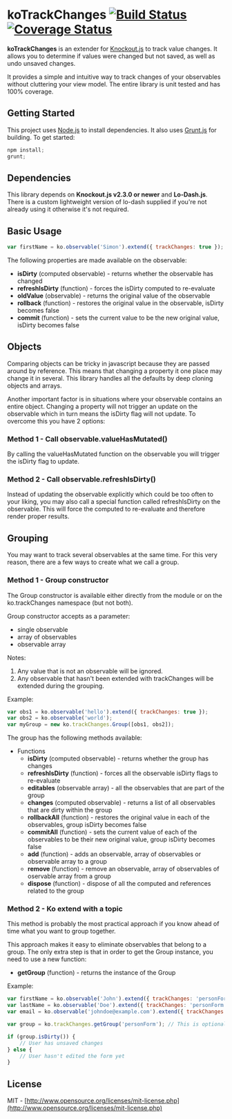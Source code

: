 # koTrackChanges [![Build Status](https://travis-ci.org/simonlevasseur/koTrackChanges.svg?branch=master)](https://travis-ci.org/simonlevasseur/koTrackChanges) [![Coverage Status](https://img.shields.io/coveralls/simonlevasseur/koTrackChanges.svg)](https://coveralls.io/r/simonlevasseur/koTrackChanges)

**koTrackChanges** is an extender for [Knockout.js](http://knockoutjs.com) to track value changes. It allows you to determine if values were changed but not saved, as well as undo unsaved changes.

It provides a simple and intuitive way to track changes of your observables without cluttering your view model. The entire library is unit tested and has 100% coverage.

## Getting Started

This project uses [Node.js](http://nodejs.org) to install dependencies. It also uses [Grunt.js](http://gruntjs.com) for building. To get started:
```javascript
npm install;
grunt;
```

## Dependencies

This library depends on **Knockout.js v2.3.0 or newer** and **Lo-Dash.js**. There is a custom lightweight version of lo-dash supplied if you're not already using it otherwise it's not required.

## Basic Usage

```javascript
var firstName = ko.observable('Simon').extend({ trackChanges: true });
```

The following properties are made available on the observable:
* **isDirty** (computed observable) -  returns whether the observable has changed
* **refreshIsDirty** (function) -  forces the isDirty computed to re-evaluate
* **oldValue** (observable) - returns the original value of the observable
* **rollback** (function) - restores the original value in the observable, isDirty becomes false
* **commit** (function) - sets the current value to be the new original value, isDirty becomes false

## Objects

Comparing objects can be tricky in javascript because they are passed around by reference. This means that changing a property it one place may change it in several. This library handles all the defaults by deep cloning objects and arrays.

Another important factor is in situations where your observable contains an entire object. Changing a property will not trigger an update on the observable which in turn means the isDirty flag will not update. To overcome this you have 2 options:

### Method 1 - Call observable.valueHasMutated()

By calling the valueHasMutated function on the observable you will trigger the isDirty flag to update.

### Method 2 - Call observable.refreshIsDirty()

Instead of updating the observable explicitly which could be too often to your liking, you may also call a special function called refreshIsDirty on the observable. This will force the computed to re-evaluate and therefore render proper results.

## Grouping

You may want to track several observables at the same time. For this very reason, there are a few ways to create what we call a group.

### Method 1 - Group constructor

The Group constructor is available either directly from the module or on the ko.trackChanges namespace (but not both).

Group constructor accepts as a parameter:
* single observable
* array of observables
* observable array

Notes:
1. Any value that is not an observable will be ignored.
2. Any observable that hasn't been extended with trackChanges will be extended during the grouping.


Example:

```javascript
var obs1 = ko.observable('hello').extend({ trackChanges: true });
var obs2 = ko.observable('world');
var myGroup = new ko.trackChanges.Group([obs1, obs2]);
```

The group has the following methods available:
* Functions
    * **isDirty** (computed observable) - returns whether the group has changes
    * **refreshIsDirty** (function) - forces all the observable isDirty flags to re-evaluate
    * **editables** (observable array) - all the observables that are part of the group
    * **changes** (computed observable) - returns a list of all observables that are dirty within the group
    * **rollbackAll** (function) - restores the original value in each of the observables, group isDirty becomes false
    * **commitAll** (function) - sets the current value of each of the observables to be their new original value, group isDirty becomes false
    * **add** (function) - adds an observable, array of observables or observable array to a group
    * **remove** (function) - remove an observable, array of observables of oservable array from a group
    * **dispose** (function) - dispose of all the computed and references related to the group

### Method 2 - Ko extend with a topic

This method is probably the most practical approach if you know ahead of time what you want to group together.

This approach makes it easy to eliminate observables that belong to a group. The only extra step is that in order to get the Group instance, you need to use a new function:
* **getGroup** (function) - returns the instance of the Group

Example:

```javascript
var firstName = ko.observable('John').extend({ trackChanges: 'personForm' });
var lastName = ko.observable('Doe').extend({ trackChanges: 'personForm' });
var email = ko.observable('johndoe@example.com').extend({ trackChanges: 'personForm' });

var group = ko.trackChanges.getGroup('personForm'); // This is optional

if (group.isDirty()) {
    // User has unsaved changes
} else {
    // User hasn't edited the form yet
}
```

## License

MIT - [http://www.opensource.org/licenses/mit-license.php](http://www.opensource.org/licenses/mit-license.php)